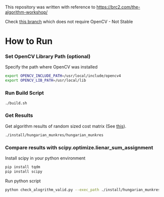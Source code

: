 This repository was written with reference to https://brc2.com/the-algorithm-workshop/

Check [this branch](https://github.com/rubai1597/hungarian_munkres_cpp/tree/no_opencv) which does not require OpenCV - Not Stable

# How to Run
### Set OpenCV Library Path (optional)
Specify the path where OpenCV was installed
```bash
export OPENCV_INCLUDE_PATH=/usr/local/include/opencv4
export OPENCV_LIB_PATH=/usr/local/lib
```

### Run Build Script
```bash
./build.sh
```

### Get Results
Get algorithm results of random sized cost matrix (See [this](http://github.com/rubai1597/hungarian_munkres_cpp/blob/develop/src/main.cc?plain=1#L13)).
```bash
./install/hungarian_munkres/hungarian_munkres
```

### Compare results with scipy.optimize.lienar_sum_assignment

Install scipy in your python environment
```bash
pip install tqdm
pip install scipy
```

Run python script
```bash
python check_alogrithm_valid.py --exec_path ./install/hungarian_munkres/hungarian_munkres --num_iter 10000
```